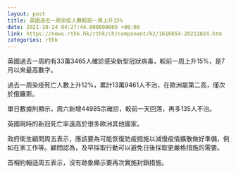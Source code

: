 ```yaml
---
layout: post
title: 英國過去一周染疫人數較前一周上升15%
date: 2021-10-24 04:27:44.000000000 +08:00
link: https://news.rthk.hk/rthk/ch/component/k2/1616654-20211024.htm
categories: rthk
---
```


英國過去一周約有33萬3465人確診感染新型冠狀病毒，較前一周上升15%，是7月以來最高數字。

過去一周染疫死亡人數上升12%，累計13萬9461人不治，在歐洲屬第二高，僅次於俄羅斯。

單日數據則顯示，周六新增44985宗確診，較前一天回落，再多135人不治。

英國現時的新冠死亡率遠高於很多歐洲其他國家。

政府衛生顧問周五表示，應該要為可能恢復防疫措施以減慢疫情擴散做好準備，例如在家工作等。顧問認為，及早採取行動可以避免日後採取更嚴格措施的需要。

首相約翰遜周五表示，沒有跡象顯示要再次實施封鎖措施。

